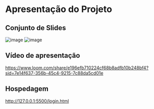 # Apresentação do Projeto

## Conjunto de Slides
![image](https://github.com/ICEI-PUC-Minas-PMV-ADS/pmv-ads-2023-2-e1-proj-web-t5-orcatec/assets/144942087/75d0fb29-eeb1-4d44-8660-4e9ececb6710)
![image](https://github.com/ICEI-PUC-Minas-PMV-ADS/pmv-ads-2023-2-e1-proj-web-t5-orcatec/assets/144942087/ca2be595-26dd-40f0-b475-e8e3b7538c17)

## Vídeo de apresentação

https://www.loom.com/share/e196efb710224cf68b8adfb10b248bf4?sid=7e14f637-356b-45c4-9215-7c88da5cd01e

## Hospedagem

http://127.0.0.1:5500/login.html
